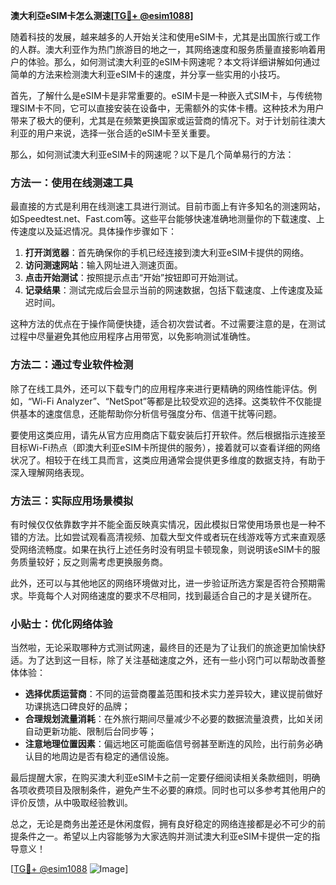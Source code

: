 **澳大利亞eSIM卡怎么测速[[TG💪+ @esim1088](https://t.me/s/esim1088)]**

随着科技的发展，越来越多的人开始关注和使用eSIM卡，尤其是出国旅行或工作的人群。澳大利亚作为热门旅游目的地之一，其网络速度和服务质量直接影响着用户的体验。那么，如何测试澳大利亚的eSIM卡网速呢？本文将详细讲解如何通过简单的方法来检测澳大利亚eSIM卡的速度，并分享一些实用的小技巧。

首先，了解什么是eSIM卡是非常重要的。eSIM卡是一种嵌入式SIM卡，与传统物理SIM卡不同，它可以直接安装在设备中，无需额外的实体卡槽。这种技术为用户带来了极大的便利，尤其是在频繁更换国家或运营商的情况下。对于计划前往澳大利亚的用户来说，选择一张合适的eSIM卡至关重要。

那么，如何测试澳大利亚eSIM卡的网速呢？以下是几个简单易行的方法：

### 方法一：使用在线测速工具

最直接的方式是利用在线测速工具进行测试。目前市面上有许多知名的测速网站，如Speedtest.net、Fast.com等。这些平台能够快速准确地测量你的下载速度、上传速度以及延迟情况。具体操作步骤如下：

1. **打开浏览器**：首先确保你的手机已经连接到澳大利亚eSIM卡提供的网络。
2. **访问测速网站**：输入网址进入测速页面。
3. **点击开始测试**：按照提示点击“开始”按钮即可开始测试。
4. **记录结果**：测试完成后会显示当前的网速数据，包括下载速度、上传速度及延迟时间。

这种方法的优点在于操作简便快捷，适合初次尝试者。不过需要注意的是，在测试过程中尽量避免其他应用程序占用带宽，以免影响测试准确性。

### 方法二：通过专业软件检测

除了在线工具外，还可以下载专门的应用程序来进行更精确的网络性能评估。例如，“Wi-Fi Analyzer”、“NetSpot”等都是比较受欢迎的选择。这类软件不仅能提供基本的速度信息，还能帮助你分析信号强度分布、信道干扰等问题。

要使用这类应用，请先从官方应用商店下载安装后打开软件。然后根据指示连接至目标Wi-Fi热点（即澳大利亚eSIM卡所提供的服务），接着就可以查看详细的网络状况了。相较于在线工具而言，这类应用通常会提供更多维度的数据支持，有助于深入理解网络表现。

### 方法三：实际应用场景模拟

有时候仅仅依靠数字并不能全面反映真实情况，因此模拟日常使用场景也是一种不错的方法。比如尝试观看高清视频、加载大型文件或者玩在线游戏等方式来直观感受网络流畅度。如果在执行上述任务时没有明显卡顿现象，则说明该eSIM卡的服务质量较好；反之则需考虑更换服务商。

此外，还可以与其他地区的网络环境做对比，进一步验证所选方案是否符合预期需求。毕竟每个人对网络速度的要求不尽相同，找到最适合自己的才是关键所在。

### 小贴士：优化网络体验

当然啦，无论采取哪种方式测试网速，最终目的还是为了让我们的旅途更加愉快舒适。为了达到这一目标，除了关注基础速度之外，还有一些小窍门可以帮助改善整体体验：

- **选择优质运营商**：不同的运营商覆盖范围和技术实力差异较大，建议提前做好功课挑选口碑良好的品牌；
- **合理规划流量消耗**：在外旅行期间尽量减少不必要的数据流量浪费，比如关闭自动更新功能、限制后台同步等；
- **注意地理位置因素**：偏远地区可能面临信号弱甚至断连的风险，出行前务必确认目的地周边是否有稳定的通信设施。

最后提醒大家，在购买澳大利亚eSIM卡之前一定要仔细阅读相关条款细则，明确各项收费项目及限制条件，避免产生不必要的麻烦。同时也可以多参考其他用户的评价反馈，从中吸取经验教训。

总之，无论是商务出差还是休闲度假，拥有良好稳定的网络连接都是必不可少的前提条件之一。希望以上内容能够为大家选购并测试澳大利亚eSIM卡提供一定的指导意义！

[[TG💪+ @esim1088](https://t.me/s/esim1088) ![Image](https://i.postimg.cc/4NQfJmqS/Snipaste-2025-05-13-00-14-12.png)]